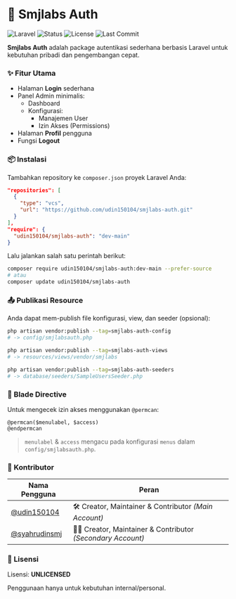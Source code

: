 

# 🚀 Smjlabs Auth

![Laravel](https://img.shields.io/badge/Laravel-12.x-red.svg)
![Status](https://img.shields.io/badge/Status-Development-yellow)
![License](https://img.shields.io/badge/license-UNLICENSED-lightgrey.svg)
![Last Commit](https://img.shields.io/github/last-commit/udin150104/smjlabs-auth)


**Smjlabs Auth** adalah package autentikasi sederhana berbasis Laravel untuk kebutuhan pribadi dan pengembangan cepat.


### ✨ Fitur Utama

- Halaman **Login** sederhana
- Panel Admin minimalis:
  - Dashboard
  - Konfigurasi:
    - Manajemen User
    - Izin Akses (Permissions)
- Halaman **Profil** pengguna
- Fungsi **Logout**


### 📦 Instalasi

Tambahkan repository ke `composer.json` proyek Laravel Anda:

```json
"repositories": [
  {
    "type": "vcs",
    "url": "https://github.com/udin150104/smjlabs-auth.git"
  }
],
"require": {
  "udin150104/smjlabs-auth": "dev-main"
}
```

Lalu jalankan salah satu perintah berikut:

```bash
composer require udin150104/smjlabs-auth:dev-main --prefer-source
# atau
composer update udin150104/smjlabs-auth
```


### 📤 Publikasi Resource

Anda dapat mem-publish file konfigurasi, view, dan seeder (opsional):

```bash
php artisan vendor:publish --tag=smjlabs-auth-config
# -> config/smjlabsauth.php

php artisan vendor:publish --tag=smjlabs-auth-views
# -> resources/views/vendor/smjlabs

php artisan vendor:publish --tag=smjlabs-auth-seeders
# -> database/seeders/SampleUsersSeeder.php
```


### 🧩 Blade Directive

Untuk mengecek izin akses menggunakan `@permcan`:

```blade
@permcan($menulabel, $access)
@endpermcan
```

> `menulabel` & `access` mengacu pada konfigurasi `menus` dalam `config/smjlabsauth.php`.


### 👥 Kontributor

| Nama Pengguna                                    | Peran                                                         |
| ------------------------------------------------ | ------------------------------------------------------------- |
| [@udin150104](https://github.com/udin150104)     | 🛠️ Creator, Maintainer & Contributor *(Main Account)*        |
| [@syahrudinsmj](https://github.com/syahrudinsmj) | 🧑‍💻 Creator, Maintainer & Contributor *(Secondary Account)* |



### 📃 Lisensi

Lisensi: **UNLICENSED**

Penggunaan hanya untuk kebutuhan internal/personal.
